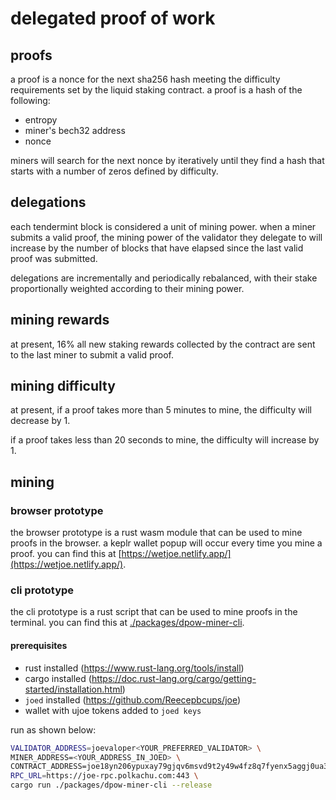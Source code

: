# delegated proof of work

## proofs

a proof is a nonce for the next sha256 hash meeting the difficulty requirements set by the liquid staking contract. a proof is a hash of the following: 
* entropy
* miner's bech32 address 
* nonce

miners will search for the next nonce by iteratively until they find a hash that starts with a number of zeros defined by difficulty.

## delegations 

each tendermint block is considered a unit of mining power. when a miner submits a valid proof, the mining power of the validator they delegate to will increase by the number of blocks that have elapsed since the last valid proof was submitted. 

delegations are incrementally and periodically rebalanced, with their stake proportionally weighted according to their mining power.

## mining rewards 

at present, 16% all new staking rewards collected by the contract are sent to the last miner to submit a valid proof.

## mining difficulty 

at present, if a proof takes more than 5 minutes to mine, the difficulty will decrease by 1.

if a proof takes less than 20 seconds to mine, the difficulty will increase by 1.

## mining 

### browser prototype 
the browser prototype is a rust wasm module that can be used to mine proofs in the browser. a keplr wallet popup will occur every time you mine a proof. you can find this at [https://wetjoe.netlify.app/](https://wetjoe.netlify.app/).

### cli prototype
the cli prototype is a rust script that can be used to mine proofs in the terminal. you can find this at [./packages/dpow-miner-cli](./packages/dpow-miner-cli). 

#### prerequisites
* rust installed (https://www.rust-lang.org/tools/install)
* cargo installed (https://doc.rust-lang.org/cargo/getting-started/installation.html)
* `joed` installed (https://github.com/Reecepbcups/joe)
* wallet with ujoe tokens added to `joed keys`


run as shown below:

```bash
VALIDATOR_ADDRESS=joevaloper<YOUR_PREFERRED_VALIDATOR> \
MINER_ADDRESS=<YOUR_ADDRESS_IN_JOED> \
CONTRACT_ADDRESS=joe18yn206ypuxay79gjqv6msvd9t2y49w4fz8q7fyenx5aggj0ua37qnv0qf3 \
RPC_URL=https://joe-rpc.polkachu.com:443 \
cargo run ./packages/dpow-miner-cli --release
```
